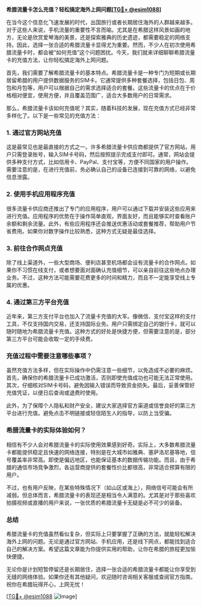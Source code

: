 **希腊流量卡怎么充值？轻松搞定海外上网问题[[TG💪+ @esim1088](https://t.me/s/esim1088)]**

在当今这个信息化飞速发展的时代，出国旅行或者长期居住海外的人群越来越多。对于这些人来说，手机流量的重要性不言而喻。尤其是在希腊这样风景如画的地方，无论是欣赏爱琴海的美景，还是探索雅典的历史遗迹，都需要稳定的网络支持。因此，选择一张合适的希腊流量卡显得尤为重要。然而，不少人在初次使用希腊流量卡时，都会被“如何充值”这个问题困扰。今天，我们就来详细聊聊希腊流量卡的充值方法，让你轻松搞定海外上网问题。

首先，我们需要了解希腊流量卡的基本特点。希腊流量卡是一种专门为短期或长期居留希腊的用户提供数据服务的SIM卡。它通常提供多种套餐选择，包括日包、周包和月包等，用户可以根据自己的需求选择适合的套餐。这些流量卡的优点在于价格相对便宜，使用方便，并且覆盖范围广，适合大多数用户的日常需求。

那么，希腊流量卡该如何充值呢？其实，随着科技的发展，现在充值方式已经非常多样化了。以下是一些常见的充值方法：

### 1. **通过官方网站充值**
这是最常见也是最直接的方式之一。许多希腊流量卡供应商都提供了官方网站，用户只需登录账号，输入SIM卡号码，然后按照提示完成支付即可。通常，网站会提供多种支付方式，比如信用卡、PayPal、支付宝等，方便不同国家的用户操作。需要注意的是，在进行充值前，务必确认自己的设备已连接到可靠的网络，以避免信息泄露。

### 2. **使用手机应用程序充值**
很多流量卡供应商还推出了专门的应用程序，用户可以通过下载并安装这些应用来进行充值。应用程序的优势在于操作简单直观，界面友好，而且能够实时查看账户余额和剩余流量。此外，有些应用程序还会推送优惠活动或套餐推荐，帮助用户节省费用。如果你对数字操作比较熟悉，这种方式无疑是最佳选择。

### 3. **前往合作网点充值**
除了线上渠道外，一些大型商场、便利店甚至机场都会设有流量卡的合作网点。如果你不习惯在线支付，或者想要面对面确认充值细节，可以亲自前往这些地点办理业务。不过，这种方法可能需要花费更多的时间和精力，而且不一定能享受线上专属的优惠。

### 4. **通过第三方平台充值**
近年来，第三方支付平台也加入了流量卡充值的大军。像微信、支付宝这样的支付工具，不仅支持国内交易，还支持国际业务。用户只需绑定自己的银行卡，就可以随时随地为希腊流量卡充值。这种方式的好处是快捷方便，但需要注意的是，部分第三方平台可能会收取一定的手续费。

### 充值过程中需要注意哪些事项？
虽然充值方法多样，但在实际操作中仍需注意一些细节，以免造成不必要的麻烦。首先，确保你的希腊流量卡已成功激活，否则即使充值成功也可能无法正常使用。其次，仔细核对SIM卡号码，避免因输入错误而导致资金损失。最后，妥善保管好充值凭证，以便日后查询或退费时使用。

此外，为了保障个人隐私和财产安全，建议大家选择官方渠道或信誉良好的第三方平台进行充值。避免点击不明链接或轻信陌生人的指导，以防上当受骗。

### 希腊流量卡的实际体验如何？
相信有不少人会对希腊流量卡的实际使用效果感到好奇。实际上，大多数希腊流量卡都能提供稳定且快速的网络连接，特别是在大城市如雅典、塞萨洛尼基等地，信号覆盖率非常高。即使是偏远地区，也能保证基本的数据传输功能。而且，由于希腊的通信市场竞争激烈，各运营商提供的套餐性价比都很高，非常适合预算有限的用户。

不过，也有用户反映，在某些特殊情况下（如山区或海上），网络信号可能会有所减弱。但总体而言，希腊流量卡的表现还是相当令人满意的。尤其是对于那些喜欢拍摄视频或直播的用户来说，一张优质的希腊流量卡无疑是必不可少的装备。

### 总结
希腊流量卡的充值虽然看似复杂，但实际上只要掌握了正确的方法，就能轻松解决海外上网的问题。无论是通过官方网站、手机应用，还是线下网点，都能找到适合自己的解决方案。希望这篇文章能为你提供实用的帮助，让你在希腊的旅程更加愉快便捷。

无论你是计划短暂停留还是长期居住，选择一张合适的希腊流量卡都能让你享受到无缝的网络体验。如果你还有其他疑问，欢迎随时咨询相关客服或查阅官方指南。祝你在希腊玩得开心，上网无忧！

[[TG💪+ @esim1088](https://t.me/s/esim1088) ![Image](https://i.postimg.cc/4NQfJmqS/Snipaste-2025-05-13-00-14-12.png)]